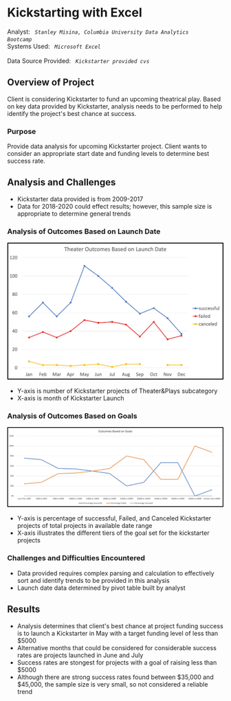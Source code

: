 # Kickstarting with Excel
Analyst: <code><i> Stanley Misina, Columbia University Data Analytics Bootcamp</i></code><br />
Systems Used: <i><code> Microsoft Excel </i> </code> <br />
Data Source Provided: <i><code> Kickstarter provided cvs </code></i>

## Overview of Project
Client is considering Kickstarter to fund an upcoming theatrical play. Based on key data provided by Kickstarter, analysis needs to be performed to help identify the project's best chance at success.

### Purpose
Provide data analysis for upcoming Kickstarter project. Client wants to consider an appropriate start date and funding levels to determine best success rate.

## Analysis and Challenges
- Kickstarter data provided is from 2009-2017
- Data for 2018-2020 could effect results; however, this sample size is appropriate to determine general trends

### Analysis of Outcomes Based on Launch Date
![Theater Outcomes Based on Launch Date](Theater_Outcomes_vs_Launch.png)
- Y-axis is number of Kickstarter projects of Theater&Plays subcategory
- X-axis is month of Kickstarter Launch

### Analysis of Outcomes Based on Goals
![Theater Outcomes vs Goals](Outcomes_vs_Goals.png)
- Y-axis is percentage of successful, Failed, and Canceled Kickstarter projects of total projects in available date range
- X-axis illustrates the different tiers of the goal set for the kickstarter projects

### Challenges and Difficulties Encountered
- Data provided requires complex parsing and calculation to effectively sort and identify trends to be provided in this analysis
- Launch date data determined by pivot table built by analyst

## Results
- Analysis determines that client's best chance at project funding success is to launch a Kickstarter in May with a target funding level of less than $5000
- Alternative months that could be considered for considerable success rates are projects launched in June and July
- Success rates are stongest for projects with a goal of raising less than $5000
- Although there are strong success rates found between $35,000 and $45,000, the sample size is very small, so not considered a reliable trend

